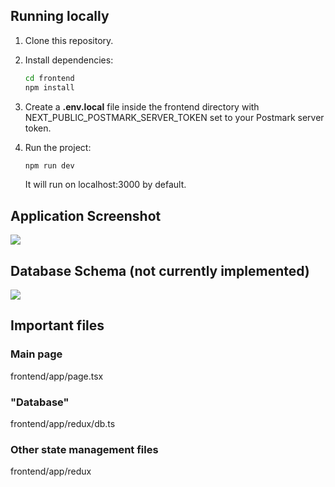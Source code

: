 ## Running locally
1. Clone this repository.

2. Install dependencies:

   ```bash
   cd frontend
   npm install
   ```

3. Create a __.env.local__ file inside the frontend directory with NEXT_PUBLIC_POSTMARK_SERVER_TOKEN set to your Postmark server token.

4. Run the project:
    ```bash
   npm run dev
   ```
   It will run on localhost:3000 by default.

## Application Screenshot
<img src='https://jello-bucket.s3.us-west-1.amazonaws.com/FairSquareScreenshot.png'>

## Database Schema (not currently implemented)
<img src='https://jello-bucket.s3.us-west-1.amazonaws.com/FairSquareSchema.png'>

## Important files
### Main page
   frontend/app/page.tsx
### "Database"
   frontend/app/redux/db.ts
### Other state management files
   frontend/app/redux
